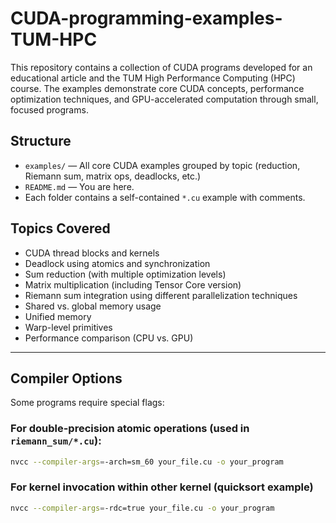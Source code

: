 # CUDA-programming-examples-TUM-HPC

This repository contains a collection of CUDA programs developed for an educational article and the TUM High Performance Computing (HPC) course. The examples demonstrate core CUDA concepts, performance optimization techniques, and GPU-accelerated computation through small, focused programs.

## Structure

- `examples/` — All core CUDA examples grouped by topic (reduction, Riemann sum, matrix ops, deadlocks, etc.)
- `README.md` — You are here.
- Each folder contains a self-contained `*.cu` example with comments.

## Topics Covered

- CUDA thread blocks and kernels
- Deadlock using atomics and synchronization
- Sum reduction (with multiple optimization levels)
- Matrix multiplication (including Tensor Core version)
- Riemann sum integration using different parallelization techniques
- Shared vs. global memory usage
- Unified memory
- Warp-level primitives
- Performance comparison (CPU vs. GPU)

---

## Compiler Options

Some programs require special flags:

### For double-precision atomic operations (used in `riemann_sum/*.cu`):

```bash
nvcc --compiler-args=-arch=sm_60 your_file.cu -o your_program
```

### For kernel invocation within other kernel (quicksort example)

```bash
nvcc --compiler-args=-rdc=true your_file.cu -o your_program
```